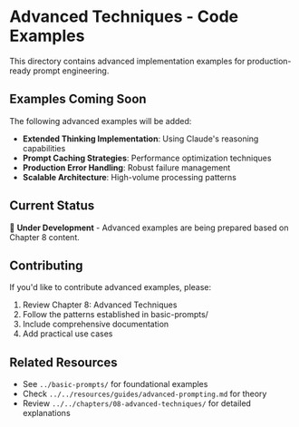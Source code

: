 # Advanced Techniques - Code Examples

This directory contains advanced implementation examples for production-ready prompt engineering.

## Examples Coming Soon

The following advanced examples will be added:

- **Extended Thinking Implementation**: Using Claude's reasoning capabilities
- **Prompt Caching Strategies**: Performance optimization techniques
- **Production Error Handling**: Robust failure management
- **Scalable Architecture**: High-volume processing patterns

## Current Status

🚧 **Under Development** - Advanced examples are being prepared based on Chapter 8 content.

## Contributing

If you'd like to contribute advanced examples, please:
1. Review Chapter 8: Advanced Techniques
2. Follow the patterns established in basic-prompts/
3. Include comprehensive documentation
4. Add practical use cases

## Related Resources

- See `../basic-prompts/` for foundational examples
- Check `../../resources/guides/advanced-prompting.md` for theory
- Review `../../chapters/08-advanced-techniques/` for detailed explanations
